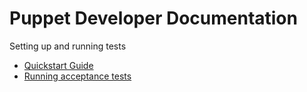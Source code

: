 # Puppet Developer Documentation

Setting up and running tests

* [Quickstart Guide](quickstart.md)
* [Running acceptance tests](acceptance_tests.md)
